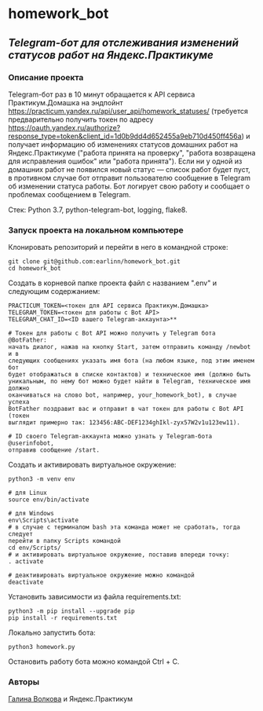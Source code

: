 # homework_bot

## _Telegram-бот для отслеживания изменений статусов работ на Яндекс.Практикуме_

### Описание проекта

Telegram-бот раз в 10 минут обращается к API сервиса Практикум.Домашка на 
эндпойнт https://practicum.yandex.ru/api/user_api/homework_statuses/ 
(требуется предварительно получить токен по адресу 
https://oauth.yandex.ru/authorize?response_type=token&client_id=1d0b9dd4d652455a9eb710d450ff456a) 
и получает информацию об изменениях статусов домашних работ на 
Яндекс.Практикуме ("работа принята на проверку", "работа возвращена для 
исправления ошибок" или "работа принята"). Если ни у одной из домашних работ 
не появился новый статус — список работ будет пуст, в противном случае бот 
отправит пользователю сообщение в Telegram об изменении статуса работы. Бот 
логирует свою работу и сообщает о проблемах сообщением в Telegram.

Стек: Python 3.7, python-telegram-bot, logging, flake8.

### Запуск проекта на локальном компьютере

Клонировать репозиторий и перейти в него в командной строке:

```
git clone git@github.com:earlinn/homework_bot.git
cd homework_bot
```

Создать в корневой папке проекта файл с названием ".env" и следующим 
содержанием:

```
PRACTICUM_TOKEN=<токен для API сервиса Практикум.Домашка>
TELEGRAM_TOKEN=<токен для работы с Bot API>
TELEGRAM_CHAT_ID=<ID вашего Telegram-аккаунта>**

# Токен для работы с Bot API можно получить у Telegram бота @BotFather: 
начать диалог, нажав на кнопку Start, затем отправить команду /newbot и в 
следующих сообщениях указать имя бота (на любом языке, под этим именем бот 
будет отображаться в списке контактов) и техническое имя (должно быть 
уникальным, по нему бот можно будет найти в Telegram, техническое имя должно 
оканчиваться на слово bot, например, your_homework_bot), в случае успеха 
BotFather поздравит вас и отправит в чат токен для работы с Bot API (токен 
выглядит примерно так: 123456:ABC-DEF1234ghIkl-zyx57W2v1u123ew11).

# ID своего Telegram-аккаунта можно узнать у Telegram-бота @userinfobot, 
отправив сообщение /start.
```

Cоздать и активировать виртуальное окружение:

```
python3 -m venv env

# для Linux
source env/bin/activate

# для Windows
env\Scripts\activate
# в случае с терминалом bash эта команда может не сработать, тогда следует 
перейти в папку Scripts командой
cd env/Scripts/
# и активировать виртуальное окружение, поставив впереди точку:
. activate

# деактивировать виртуальное окружение можно командой
deactivate
```

Установить зависимости из файла requirements.txt:

```
python3 -m pip install --upgrade pip
pip install -r requirements.txt
```

Локально запустить бота:

```
python3 homework.py
```

Остановить работу бота можно командой Ctrl + C.

### Авторы

[Галина Волкова](https://github.com/earlinn/) и Яндекс.Практикум
